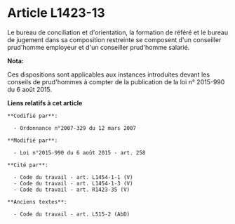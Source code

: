 # Article L1423-13

Le bureau de conciliation et d'orientation, la formation de référé et le bureau de jugement dans sa composition restreinte se
composent d'un conseiller prud'homme employeur et d'un conseiller prud'homme salarié.

**Nota:**

Ces dispositions sont applicables aux instances introduites devant les conseils de prud'hommes à compter de la publication de
la loi n° 2015-990 du 6 août 2015.

**Liens relatifs à cet article**

	**Codifié par**:

	  - Ordonnance n°2007-329 du 12 mars 2007

	**Modifié par**:

	  - Loi n°2015-990 du 6 août 2015 - art. 258

	**Cité par**:

	  - Code du travail - art. L1454-1-1 (V)
	  - Code du travail - art. L1454-1-3 (V)
	  - Code du travail - art. R1423-35 (V)

	**Anciens textes**:

	  - Code du travail - art. L515-2 (AbD)
